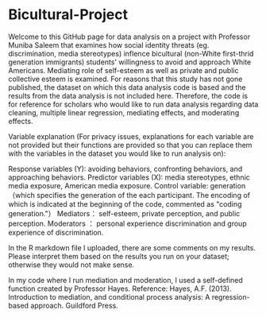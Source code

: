 # Bicultural-Project

Welcome to this GitHub page for data analysis on a project with Professor Muniba Saleem that examines how social identity threats (eg. discrimination, media stereotypes) inflence bicultural (non-White first-thrid generation immigrants) students' willingness to avoid and approach White Americans. Mediating role of self-esteem as well as private and public collective esteem is examined. For reasons that this study has not gone published, the dataset on which this data analysis code is based and the results from the data analysis is not included here. Therefore, the code is for reference for scholars who would like to run data analysis regarding data cleaning, multiple linear regression, mediating effects, and moderating effects.



Variable explanation (For privacy issues, explanations for each variable are not provided but their functions are provided so that you can replace them with the variables in the dataset you would like to run analysis on):

Response variables (Y): avoiding behaviors, confronting behaviors, and approaching behaviors.
Predictor variables (X): media stereotypes, ethnic media exposure, American media exposure.
Control variable: generation （which specifies the generation of the each participant. The encoding of which is indicated at the beginning of the code, commented as "coding generation."）
Mediators： self-esteem, private perception, and public perception. 
Moderators ： personal experience discrimination and group experience of discrimination.

In the R markdown file I uploaded, there are some comments on my results. Please interpret them based on the results you run on your dataset; otherwise they would not make sense.

In my code where I run mediation and moderation, I used a self-defined function created by Professor Hayes. Reference: Hayes, A.F. (2013). Introduction to mediation, and conditional process analysis: A regression-based approach. Guildford Press.
